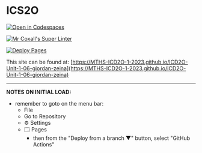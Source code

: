 # ICS2O

[![Open in Codespaces](https://classroom.github.com/assets/launch-codespace-7f7980b617ed060a017424585567c406b6ee15c891e84e1186181d67ecf80aa0.svg)](https://classroom.github.com/open-in-codespaces?assignment_repo_id=14039952)

[![Mr Coxall's Super Linter](https://github.com/MTHS-ICD2O-1-2023/ICD2O-Unit-1-06-giordan-zeina/workflows/Mr%20Coxall's%20Super%20Linter/badge.svg)](https://github.com/MTHS-ICD2O-1-2023/ICD2O-Unit-1-06-giordan-zeina/actions)

[![Deploy Pages](https://github.com/MTHS-ICD2O-1-2023/ICD2O-Unit-1-06-giordan-zeina/workflows/Deploy%20Pages/badge.svg)](https://github.com/MTHS-ICD2O-1-2023/ICD2O-Unit-1-06-giordan-zeina/actions)

This site can be found at: [https://MTHS-ICD2O-1-2023.github.io/ICD2O-Unit-1-06-giordan-zeina](https://MTHS-ICD2O-1-2023.github.io/ICD2O-Unit-1-06-giordan-zeina)

---

**NOTES ON INITIAL LOAD:**
- remember to goto on the menu bar:
  - File
  - Go to Repository
  - ⚙ Settings
  - 🗔 Pages
    - then from the "Deploy from a branch ▼" button, select "GitHub Actions"
